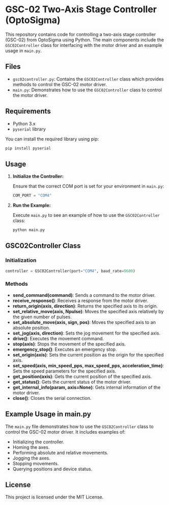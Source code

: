 
# GSC-02 Two-Axis Stage Controller (OptoSigma)

This repository contains code for controlling a two-axis stage controller (GSC-02) from OptoSigma using Python. The main components include the `GSC02Controller` class for interfacing with the motor driver and an example usage in `main.py`.

## Files

- `gsc02controller.py`: Contains the `GSC02Controller` class which provides methods to control the GSC-02 motor driver.
- `main.py`: Demonstrates how to use the `GSC02Controller` class to control the motor driver.

## Requirements

- Python 3.x
- `pyserial` library

You can install the required library using pip:

```bash
pip install pyserial
```

## Usage

1. **Initialize the Controller:**

   Ensure that the correct COM port is set for your environment in `main.py`:

   ```python
   COM_PORT = "COM4"
   ```

2. **Run the Example:**

   Execute `main.py` to see an example of how to use the `GSC02Controller` class:

   ```bash
   python main.py
   ```

## GSC02Controller Class

### Initialization

```python
controller = GSC02Controller(port="COM4", baud_rate=9600)
```

### Methods

- **send_command(command)**: Sends a command to the motor driver.
- **receive_response()**: Receives a response from the motor driver.
- **return_origin(axis, direction)**: Returns the specified axis to its origin.
- **set_relative_move(axis, Npulse)**: Moves the specified axis relatively by the given number of pulses.
- **set_absolute_move(axis, sign, pos)**: Moves the specified axis to an absolute position.
- **set_jog(axis, direction)**: Sets the jog movement for the specified axis.
- **drive()**: Executes the movement command.
- **stop(axis)**: Stops the movement of the specified axis.
- **emergency_stop()**: Executes an emergency stop.
- **set_origin(axis)**: Sets the current position as the origin for the specified axis.
- **set_speed(axis, min_speed_pps, max_speed_pps, acceleration_time)**: Sets the speed parameters for the specified axis.
- **get_position(axis)**: Gets the current position of the specified axis.
- **get_status()**: Gets the current status of the motor driver.
- **get_internal_info(param, axis=None)**: Gets internal information of the motor driver.
- **close()**: Closes the serial connection.

## Example Usage in main.py

The `main.py` file demonstrates how to use the `GSC02Controller` class to control the GSC-02 motor driver. It includes examples of:

- Initializing the controller.
- Homing the axes.
- Performing absolute and relative movements.
- Jogging the axes.
- Stopping movements.
- Querying positions and device status.

## License

This project is licensed under the MIT License.
